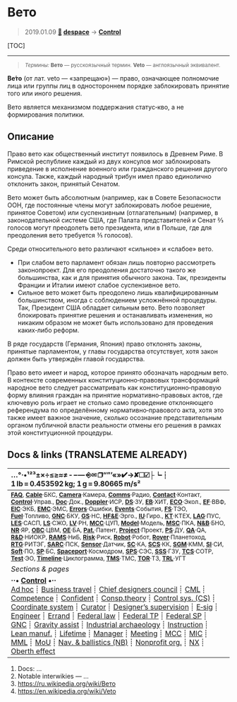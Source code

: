 # Вето
> 2019.01.09 **[🚀](../index/index.md) [despace](index.md)** → **[Control](control.md)**

[TOC]

---

> <small>*Термины:* **Вето** — русскоязычный термин. **Veto** — англоязычный эквивалент.</small>

**Ве́то** (от лат. veto — «запрещаю») — право, означающее полномочие лица или группы лиц в одностороннем порядке заблокировать принятие того или иного решения.

Вето является механизмом поддержания статус‑кво, а не формирования политики.



<p style="page-break-after:always"> </p>

## Описание
Право вето как общественный институт появилось в Древнем Риме. В Римской республике каждый из двух консулов мог заблокировать приведение в исполнение военного или гражданского решения другого консула. Также, каждый народный трибун имел право единолично отклонить закон, принятый Сенатом.

Вето может быть абсолютным (например, как в Совете Безопасности ООН, где постоянные члены могут заблокировать любое решение, принятое Советом) или суспензивным (отлагательным) (например, в законодательной системе США, где Палата представителей и Сенат ⅔ голосов могут преодолеть вето президента, или в Польше, где для преодоления вето требуется ⅗ голосов).

Среди относительного вето различают «сильное» и «слабое» вето.

   - При слабом вето парламент обязан лишь повторно рассмотреть законопроект. Для его преодоления достаточно такого же большинства, как и для принятия обычного закона. Так, президенты Франции и Италии имеют слабое суспензивное вето.
   - Сильное вето может быть преодолено лишь квалифицированным большинством, иногда с соблюдением усложнённой процедуры. Так, Президент США обладает сильным вето. Вето позволяет блокировать принятие решения и останавливать изменения, но никаким образом не может быть использовано для проведения каких‑либо реформ.

В ряде государств (Германия, Япония) право отклонять законы, принятые парламентом, у главы государства отсутствует, хотя закон должен быть утверждён главой государства.

Право вето имеет и народ, которое принято обозначать народным вето. В контексте современных конституционно‑правовых трансформаций народное вето следует рассматривать как конституционно‑правовую форму влияния граждан на принятие нормативно‑правовых актов, где ключевую роль играет не столько само проведение отклоняющего референдума по определённому нормативно‑правового акта, хотя это также имеет важное значение, сколько осознание представительным органом публичной власти реальности отмены его решения в рамках этой конституционной процедуры.



<p style="page-break-after:always"> </p>

## Docs & links (TRANSLATEME ALREADY)
|…°·•¹²³±×÷≤≥≈≠ ‑ −— ⎆✉ ❐“”’«»✔→✘☐☑├┕┆ 1 lb = 0.453592 kg; 1 g = 9.80665 m/s²|
|:--|
|<small>**[FAQ](faq.md)**, **[Cable](cable.md)**·БКС, **[Camera](camera.md)**·Камера, **[Comms](comms.md)**·Радио, **[Contact](contact.md)**·Контакт, **[Control](control.md)**·Управ., **[Doc](doc.md)**·Док., **[Doppler](doppler.md)**·ИСР, **[DS](ds.md)**·ЗУ, **[EB](eb.md)**·ХИТ, **[ECO](ecology.md)**·Экол., **[EF](ef.md)**·ВВФ, **[ElC](elc.md)**·ЭКБ, **[EMC](emc.md)**·ЭМС, **[Errors](error.md)**·Ошибки, **[Events](event.md)**·События, **[FS](fs.md)**·ТЭО, **[Fuel](fuel.md)**·Топливо, **[GNC](gnc.md)**·БКУ, **[GS](scs.md)**·НС, **[HF&E](hfe.md)**·Эрго., **[IU](iu.md)**·Гиро., **[KT](kt.md)**·КТЕХ, **[LAG](lag.md)**·ПУC, **[LES](les.md)**·САСП, **[LS](ls.md)**·СЖО, **[LV](lv.md)**·РН, **[MCC](mcc.md)**·ЦУП, **[Model](model.md)**·Модель, **[MSC](sc.md)**·ПКА, **[N&B](nnb.md)**·БНО, **[NR](nr.md)**·ЯР, **[OBC](obc.md)**·ЦВМ, **[OE](oe.md)**·БА, **[Pat.](патент.md)**·Патент, **[Project](project.md)**·Проект, **[PS](ps.md)**·ДУ, **[QA](quality.md)**·QA, **[R&D](rnd.md)**·НИОКР, **[RAMS](rams.md)**·НиБ, **[Risk](risk.md)**·Риск, **[Robot](robotics.md)**·Робот, **[Rover](rover.md)**·Планетоход, **[RTG](rtg.md)**·РИТЭГ, **[SARC](sarc.md)**·ПСК, **[Sensor](sensor.md)**·Датчик, **[SC](sc.md)**·КА, **[SCS](scs.md)**·КК, **[SGM](sgm.md)**·КММ, **[SI](si.md)**·СИ, **[Soft](soft.md)**·ПО, **[SP](sp.md)**·БС, **[Spaceport](spaceport.md)**·Космодром, **[SPS](sps.md)**·СЭС, **[SSS](sss.md)**·ГЗУ, **[TCS](tcs.md)**·СОТР, **[Test](test.md)**·ЭО, **[Timeline](timeline.md)**·Циклограмма, **[TMS](tms.md)**·ТМС, **[TOR](tor.md)**·ТЗ, **[TRL](trl.md)**·УГТ</small>|
|*Sections & pages*|
|**··• [Control](Control.md) •··**<br> [Ad hoc](ad_hoc.md) ┊ [Business travel](business_travel.md) ┊ [Chief designers council](cocd.md) ┊ [CML](cml.md) ┊ [Competence](competence.md) ┊ [Confident](confident.md) ┊ [Consp.theory](consp_theory.md) ┊ [Control sys. (CS)](cs.md) ┊ [Coordinate system](coord_sys.md) ┊ [Curator](curator.md) ┊ [Designer’s supervision](des_spv.md) ┊ [E‑sig](esig.md) ┊ [Engineer](engineer.md) ┊ [Errand](errand.md) ┊ [Federal law](fed_law.md) ┊ [Federal TP](fed_tp.md) ┊ [Federal SP](fed_sp.md) ┊ [GNC](gnc.md) ┊ [Gravity assist](gravass.md) ┊ [Industrial archaeology](ind_arch.md) ┊ [Instruction](instruction.md) ┊ [Lean manuf.](lean_man.md) ┊ [Lifetime](lifetime.md) ┊ [Manager](manager.md) ┊ [Meeting](meeting.md) ┊ [MCC](mcc.md) ┊ [MIC](mic.md) ┊ [MML](mml.md) ┊ [MoU](mou.md) ┊ [Nav. & ballistics (NB)](nnb.md) ┊ [Nonprofit org.](nonprof_org.md) ┊ [NX](nx.md) ┊ [Oberth effect](oberth_eff.md) | ┊ [Org.structure](orgstruct.md) ┊ [Outcomes commission](outccom.md) ┊ [Patent](patent_res.md) ┊ [Peter prin.](peter_principle.md) ┊ [Plan](plan.md) ┊ [PMBok](pmbok.md) ┊ [Quorum](quorum.md) ┊ [R&D management](rnd_mgmt.md) ┊ [R&D support](rnd_support.md) ┊ [Recursion](recurs.md) ┊ [Schulze_method](schulze_method.md) ┊ [Sci'N'Tech activities](st_act.md) ┊ [Sci'N'Tech council](satc.md) ┊ [Single-window system](sw_sys.md) ┊ [Situ.leadership](situ_leadership.md) ┊ [Skunk works](skunk_works.md) ┊ [State arm. plan](plan_sa.md) ┊ [Swamp](swamp.md) ┊ [Teamcenter](teamcenter.md) ┊ [TRIZ](triz.md) ┊ [TRL](trl.md) ┊ [Veto](veto.md) ┊ [Workflow](workflow.md) ┊ [Workgroup](wg.md)|

   1. Docs: …
   1. Notable interwikies — …
   1. <https://ru.wikipedia.org/wiki/Вето>
   1. <https://en.wikipedia.org/wiki/Veto>
